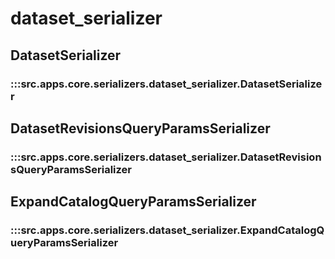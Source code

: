 # dataset_serializer

## DatasetSerializer

### :::src.apps.core.serializers.dataset_serializer.DatasetSerializer

## DatasetRevisionsQueryParamsSerializer

### :::src.apps.core.serializers.dataset_serializer.DatasetRevisionsQueryParamsSerializer

## ExpandCatalogQueryParamsSerializer

### :::src.apps.core.serializers.dataset_serializer.ExpandCatalogQueryParamsSerializer

